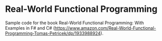 Real-World Functional Programming
======

Sample code for the book Real-World Functional Programming: With Examples in F# and C# (https://www.amazon.com/Real-World-Functional-Programming-Tomas-Petricek/dp/1933988924).

